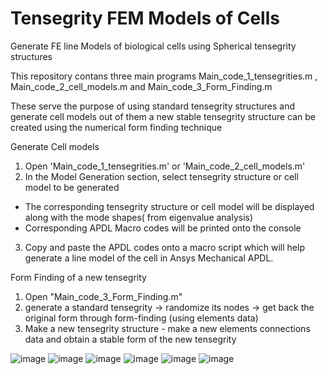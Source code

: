 # Tensegrity FEM Models of Cells
 Generate FE line Models of biological cells using Spherical tensegrity structures

This repository contans three main programs
Main_code_1_tensegrities.m ,
Main_code_2_cell_models.m and
Main_code_3_Form_Finding.m

These serve the purpose of using standard tensegrity structures and generate cell models out of them
a new stable tensegrity structure can be created using the numerical form finding technique

Generate Cell models

1)  Open 'Main_code_1_tensegrities.m' or 'Main_code_2_cell_models.m'
2) In the Model Generation section,  select tensegrity structure or cell model to be generated 
- The corresponding tensegrity structure or cell model will be displayed along with the mode shapes( from eigenvalue analysis)
- Corresponding APDL Macro codes will be printed onto the console 
3) Copy and paste the APDL codes onto a macro script which will help generate a line model of the cell in Ansys Mechanical APDL.

Form Finding of a new tensegrity

1) Open "Main_code_3_Form_Finding.m"
2) generate a standard tensegrity -> randomize its nodes -> get back the original form through form-finding (using elements data)
3) Make a new tensegrity structure - make a new elements connections data and obtain a stable form of the new tensegrity


![image](https://user-images.githubusercontent.com/85007096/124070416-72553d00-da5b-11eb-8eb6-2f123a3a8158.png)
![image](https://user-images.githubusercontent.com/85007096/124067339-e261c400-da57-11eb-8399-e669bf87f85d.png)
![image](https://user-images.githubusercontent.com/85007096/124066892-12f52e00-da57-11eb-9d22-ed7def0b5f9d.png)
![image](https://user-images.githubusercontent.com/85007096/124066896-14bef180-da57-11eb-9bdd-e977487b1651.png)
![image](https://user-images.githubusercontent.com/85007096/124066900-1688b500-da57-11eb-9e8e-dfc756416e5a.png)
![image](https://user-images.githubusercontent.com/85007096/124073811-29ec4e00-da60-11eb-820d-3bd55df8c65d.png)

